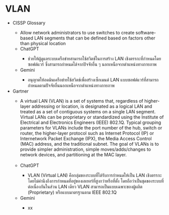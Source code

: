 # VLAN

<ul>
  <li>CISSP Glossary</li>
    <ul>
        <li>
            Allow network administrators to use switches to create software-based LAN segments that can be defined based on factors other than physical location
        </li>
        <li>ChatGPT</li>
        <ul>
            <li>ช่วยให้ผู้ดูแลระบบเครือข่ายสามารถใช้สวิตช์ในการสร้าง LAN เชิงตรรกะที่กำหนดโดยซอฟต์แวร์ ซึ่งสามารถกำหนดได้จากปัจจัยอื่น ๆ นอกเหนือจากตำแหน่งทางกายภาพ</li>
        </ul>
        <li>Gemini</li>
        <ul>
            <li>อนุญาตให้อดมินเครือข่ายใช้สวิตช์เพื่อสร้างเซ็กเมนต์ LAN แบบซอฟต์แวร์ที่สามารถกำหนดตามปัจจัยอื่นนอกเหนือจากตำแหน่งทางกายภาพ</li>
        </ul>
    </ul>
  <li>Gartner</li>
    <ul>
        <li>A virtual LAN (VLAN) is a set of systems that, regardless of higher-layer addressing or location, is designated as a logical LAN and treated as a set of contiguous systems on a single LAN segment. Virtual LANs can be proprietary or standardized using the Institute of Electrical and Electronics Engineers (IEEE) 802.1Q. Typical grouping parameters for VLANs include the port number of the hub, switch or router, the higher-layer protocol such as Internet Protocol (IP) or Internetwork Packet Exchange (IPX), the Media Access Control (MAC) address, and the traditional subnet. The goal of VLANs is to provide simpler administration, simple moves/adds/changes to network devices, and partitioning at the MAC layer.</li>
        <br>
        <li>ChatGPT</li>
        <ul>
            <li>
            VLAN (Virtual LAN) คือกลุ่มของระบบที่ได้รับการกำหนดให้เป็น LAN เชิงตรรกะ โดยไม่คำนึงถึงการกำหนดที่อยู่ของเลเยอร์ที่สูงกว่าหรือที่ตั้ง โดยถือว่าเป็นชุดของระบบที่ต่อเนื่องกันในส่วน LAN เดียว VLAN สามารถเป็นแบบเฉพาะของผู้ผลิต (Proprietary) หรือแบบมาตรฐานตาม IEEE 802.1Q
            </li>
        </ul>
        <li>Gemini</li>
        <ul>
            <li>xx</li>
        </ul>
    </ul>
</ul>
